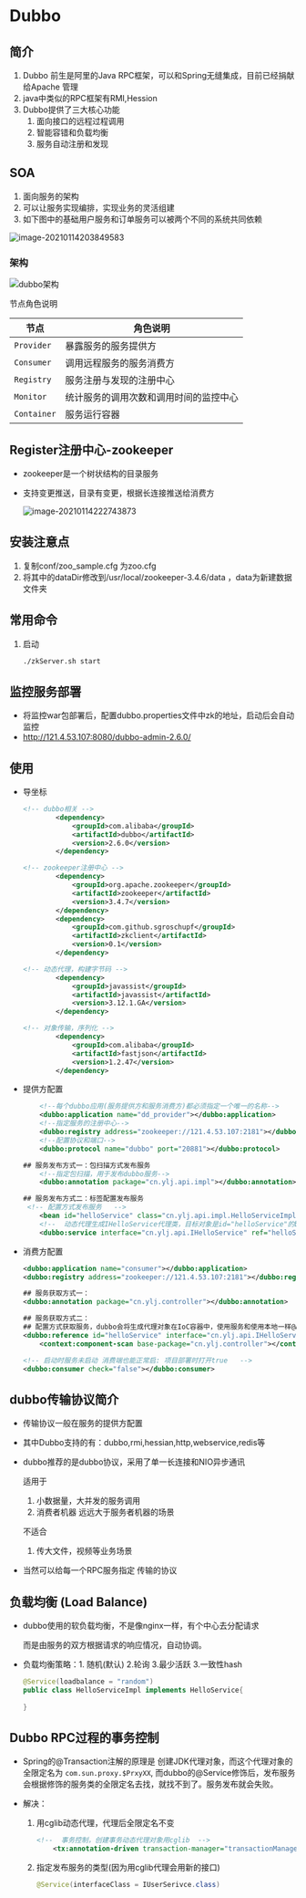 # Dubbo

## 简介

1. Dubbo 前生是阿里的Java RPC框架，可以和Spring无缝集成，目前已经捐献给Apache 管理
2. java中类似的RPC框架有RMI,Hession
3. Dubbo提供了三大核心功能
    1. 面向接口的远程过程调用
    2. 智能容错和负载均衡 
    3. 服务自动注册和发现

## SOA

1. 面向服务的架构
2. 可以让服务实现编排，实现业务的灵活组建
3. 如下图中的基础用户服务和订单服务可以被两个不同的系统共同依赖

![image-20210114203849583](https://yljnote.oss-cn-hangzhou.aliyuncs.com/2021-01-14-123850.png)



### 架构

![dubbo架构](http://dubbo.apache.org/imgs/user/dubbo-architecture.jpg)

节点角色说明

| 节点        | 角色说明                               |
| ----------- | -------------------------------------- |
| `Provider`  | 暴露服务的服务提供方                   |
| `Consumer`  | 调用远程服务的服务消费方               |
| `Registry`  | 服务注册与发现的注册中心               |
| `Monitor`   | 统计服务的调用次数和调用时间的监控中心 |
| `Container` | 服务运行容器                           |

## Register注册中心-zookeeper

- zookeeper是一个树状结构的目录服务

- 支持变更推送，目录有变更，根据长连接推送给消费方

    ![image-20210114222743873](https://yljnote.oss-cn-hangzhou.aliyuncs.com/2021-01-14-142744.png)

## 安装注意点

1. 复制conf/zoo_sample.cfg 为zoo.cfg
2. 将其中的dataDir修改到/usr/local/zookeeper-3.4.6/data ，data为新建数据文件夹

## 常用命令

1. 启动 

    ```sh
    ./zkServer.sh start
    ```



## 监控服务部署

- 将监控war包部署后，配置dubbo.properties文件中zk的地址，启动后会自动监控
- http://121.4.53.107:8080/dubbo-admin-2.6.0/

## 使用

- 导坐标

    ```xml
    <!-- dubbo相关 -->
            <dependency>
                <groupId>com.alibaba</groupId>
                <artifactId>dubbo</artifactId>
                <version>2.6.0</version>
            </dependency>
    
    <!-- zookeeper注册中心 -->
            <dependency>
                <groupId>org.apache.zookeeper</groupId>
                <artifactId>zookeeper</artifactId>
                <version>3.4.7</version>
            </dependency>
            <dependency>
                <groupId>com.github.sgroschupf</groupId>
                <artifactId>zkclient</artifactId>
                <version>0.1</version>
            </dependency>
    
    <!-- 动态代理，构建字节码 -->
            <dependency>
                <groupId>javassist</groupId>
                <artifactId>javassist</artifactId>
                <version>3.12.1.GA</version>
            </dependency>
    
    <!-- 对象传输，序列化 -->
            <dependency>
                <groupId>com.alibaba</groupId>
                <artifactId>fastjson</artifactId>
                <version>1.2.47</version>
            </dependency>
    ```

- 提供方配置

    ```xml
        <!--每个dubbo应用(服务提供方和服务消费方)都必须指定一个唯一的名称-->
        <dubbo:application name="dd_provider"></dubbo:application>
        <!--指定服务的注册中心-->
        <dubbo:registry address="zookeeper://121.4.53.107:2181"></dubbo:registry>
        <!--配置协议和端口-->
        <dubbo:protocol name="dubbo" port="20881"></dubbo:protocol>
    
    ## 服务发布方式一：包扫描方式发布服务
        <!--指定包扫描，用于发布dubbo服务-->
        <dubbo:annotation package="cn.ylj.api.impl"></dubbo:annotation>
    
    ## 服务发布方式二：标签配置发布服务
     <!-- 配置方式发布服务   -->
        <bean id="helloService" class="cn.ylj.api.impl.HelloServiceImpl"></bean>
        <!--  动态代理生成IHelloService代理类，目标对象是id="helloService"的bean，增强的功能是dubbo的功能 -->
        <dubbo:service interface="cn.ylj.api.IHelloService" ref="helloService">				</dubbo:service>
    ```

- 消费方配置

    ```xml
    <dubbo:application name="consumer"></dubbo:application>
    <dubbo:registry address="zookeeper://121.4.53.107:2181"></dubbo:registry>
    
    ## 服务获取方式一：
    <dubbo:annotation package="cn.ylj.controller"></dubbo:annotation>
    
    ## 服务获取方式二：
    ## 配置方式获取服务，dubbo会将生成代理对象在IoC容器中，使用服务和使用本地一样@Autowired就行
    <dubbo:reference id="helloService" interface="cn.ylj.api.IHelloService"></dubbo:reference>
        <context:component-scan base-package="cn.ylj.controller"></context:component-scan>
    
    <!-- 启动时服务未启动 消费端也能正常启: 项目部署时打开true   -->
    <dubbo:consumer check="false"></dubbo:consumer>
    ```



## dubbo传输协议简介

- 传输协议一般在服务的提供方配置

- 其中Dubbo支持的有：dubbo,rmi,hessian,http,webservice,redis等

- dubbo推荐的是dubbo协议，采用了单一长连接和NIO异步通讯

    适用于

    1. 小数据量，大并发的服务调用
    2. 消费者机器 远远大于服务者机器的场景

    不适合

    1. 传大文件，视频等业务场景

- 当然可以给每一个RPC服务指定 传输的协议

## 负载均衡 (Load Balance)

- dubbo使用的软负载均衡，不是像nginx一样，有个中心去分配请求

    而是由服务的双方根据请求的响应情况，自动协调。

- 负载均衡策略：1. 随机(默认) 2.轮询 3.最少活跃 3.一致性hash

    ```java
    @Service(loadbalance = "random")
    public class HelloServiceImpl implements HelloService{
      
    }
    ```

## Dubbo RPC过程的事务控制

- Spring的@Transaction注解的原理是 创建JDK代理对象，而这个代理对象的全限定名为 `com.sun.proxy.$PrxyXX`, 而dubbo的@Service修饰后，发布服务会根据修饰的服务类的全限定名去找，就找不到了。服务发布就会失败。

- 解决： 

    1. 用cglib动态代理，代理后全限定名不变

        ```xml
        <!--  事务控制，创建事务动态代理对象用cglib  -->
            <tx:annotation-driven transaction-manager="transactionManager" proxy-target-class="true"></tx:annotation-driven>
        ```

    2. 指定发布服务的类型(因为用cglib代理会用新的接口)

        ```java
        @Service(interfaceClass = IUserSerivce.class)
        ```

        




